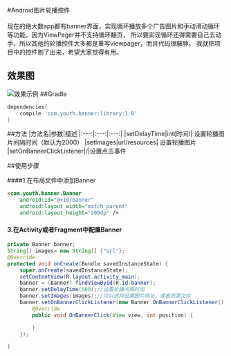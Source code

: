 #Android图片轮播控件  
<br>
现在的绝大数app都有banner界面，实现循环播放多个广告图片和手动滑动循环等功能。因为ViewPager并不支持循环翻页，
所以要实现循环还得需要自己去动手，所以其他的轮播控件大多都是重写viewpager，而且代码很臃肿。
我就把项目中的控件剔了出来，希望大家觉得有用。
## 效果图
![效果示例](https://raw.githubusercontent.com/youth5201314/banner/master/image/banner.png)
##Gradle
```groovy
dependencies{
    compile 'com.youth.banner:library:1.0'
}
```
##方法
|方法名|参数|描述
|:---:|:---:|:---:|
|setDelayTime|int(时间)| 设置轮播图片间隔时间（默认为2000）
|setImages|url/resources| 设置轮播图片 
|setOnBannerClickListener|/|设置点击事件

##使用步骤

####1.在布局文件中添加Banner
```xml
<com.youth.banner.Banner
    android:id="@+id/banner"
    android:layout_width="match_parent"
    android:layout_height="200dp" />
```
#### 3.在Activity或者Fragment中配置Banner 
```java
private Banner banner;
String[] images= new String[] {"url"};
@Override
protected void onCreate(Bundle savedInstanceState) {
    super.onCreate(savedInstanceState);
    setContentView(R.layout.activity_main);
    banner = (Banner) findViewById(R.id.banner);
    banner.setDelayTime(500);//设置轮播间隔时间
    banner.setImages(images);//可以选择设置图片网址，或者资源文件
    banner.setOnBannerClickListener(new Banner.OnBannerClickListener() {//设置点击事件
        @Override
        public void OnBannerClick(View view, int position) {

        }
    });

}
```

